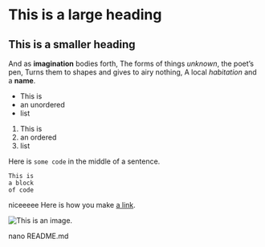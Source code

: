 # This is a large heading

## This is a smaller heading

And as **imagination** bodies forth,
The forms of things *unknown*, the poet’s pen,
Turns them to shapes and gives to airy nothing,
A local *habitation* and a **name**.

- This is
- an unordered
- list

1. This is
2. an ordered
3. list

Here is `some code` in the middle of a sentence.

```
This is
a block
of code
```

niceeeee
Here is how you make [a link](https://www.wikipedia.org/).

![This is an image.](https://cdn.pixabay.com/photo/2015/04/23/22/00/tree-736885__480.jpg)

nano README.md

